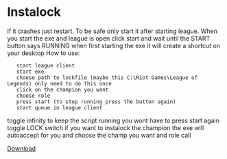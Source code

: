 # Instalock
If it crashes just restart.
To be safe only start it after starting league.
When you start the exe and league is open click start and wait until the START button says RUNNING
when first starting the exe it will create a shortcut on your desktop
How to use:


       start league client
       start exe
       choose path to lockfile (maybe this C:\Riot Games\League of Legends) only need to do this once
       click on the champion you want
       choose role
       press start (to stop running press the button again)
       start queue in league client
   toggle infinity to keep the script running you wont have to press start again
   toggle LOCK switch if you want to instalock the champion
   the exe will autoaccept for you and choose the champ you want and role call


[Download](https://github.com/Kylahr/Instalock/archive/refs/heads/main.zip)
